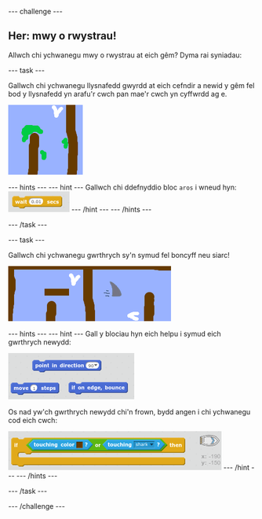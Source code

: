 \--- challenge \---

## Her: mwy o rwystrau!

Allwch chi ychwanegu mwy o rwystrau at eich gêm? Dyma rai syniadau:

\--- task \---

Gallwch chi ychwanegu llysnafedd gwyrdd at eich cefndir a newid y gêm fel bod y llysnafedd yn arafu'r cwch pan mae'r cwch yn cyffwrdd ag e.

![sgrinlun](images/boat-algae.png)

\--- hints \--- \--- hint \--- Gallwch chi ddefnyddio bloc `aros` i wneud hyn: ![screenshot](images/boat-slime-blocks.png) \--- /hint \--- \--- /hints \---

\--- /task \---

\--- task \---

Gallwch chi ychwanegu gwrthrych sy'n symud fel boncyff neu siarc!

![sgrinlun](images/boat-obstacles.png)

\--- hints \--- \--- hint \--- Gall y blociau hyn eich helpu i symud eich gwrthrych newydd:

![sgrinlun](images/boat-moving-blocks.png)

Os nad yw'ch gwrthrych newydd chi'n frown, bydd angen i chi ychwanegu cod eich cwch:

![sgrinlun](images/boat-moving-blocks2.png) \--- /hint \--- \--- /hints \---

\--- /task \---

\--- /challenge \---